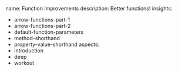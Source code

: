 name: Function Improvements
description: Better functions!
insights:
  - arrow-functions-part-1
  - arrow-functions-part-2
  - default-function-parameters
  - method-shorthand
  - property-value-shorthand
aspects:
  - introduction
  - deep
  - workout
